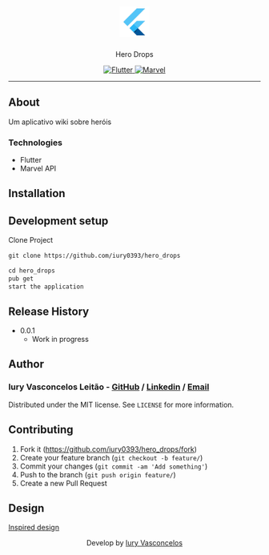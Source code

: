 <h1 align="center"><img src="./flutter-logo.png" alt="Flutter" /></h1>
<p align="center">Hero Drops</p>
<p align="center">
  <a href="https://flutter.dev/">
    <img src="https://img.shields.io/badge/-Flutter-blue?style=plastic&logo=Flutter" alt="Flutter" />
  </a>
  <a href="https://developer.marvel.com/">
    <img src="https://img.shields.io/badge/Marvel-API-red?style=plastic" alt="Marvel" />
  </a>
</p>

---

## About

Um aplicativo wiki sobre heróis

### Technologies

<ul>
    <li>Flutter</li>
    <li>Marvel API</li>
</ul>

## Installation

## Development setup

Clone Project

```git
git clone https://github.com/iury0393/hero_drops
```

```ssh
cd hero_drops
pub get
start the application
```

## Release History

- 0.0.1
  - Work in progress

## Author

### Iury Vasconcelos Leitão - [GitHub](https://github.com/iury0393) / [Linkedin](https://www.linkedin.com/in/iury-vasconcelos-dev/) / [Email](mailto:iury0393@gmail.com)

Distributed under the MIT license. See `LICENSE` for more information.

## Contributing

1. Fork it (<https://github.com/iury0393/hero_drops/fork>)
2. Create your feature branch (`git checkout -b feature/`)
3. Commit your changes (`git commit -am 'Add something'`)
4. Push to the branch (`git push origin feature/`)
5. Create a new Pull Request

## Design

<a href="https://www.youtube.com/watch?v=OgSLd2lH1FM&t">Inspired design</a>

<p align="center">Develop by <a href="https://github.com/iury0393">Iury Vasconcelos</a></p>
